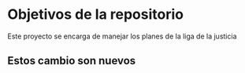 # Objetivos de la repositorio

Este proyecto se encarga de manejar los planes de la liga de la justicia


## Estos cambio son nuevos

